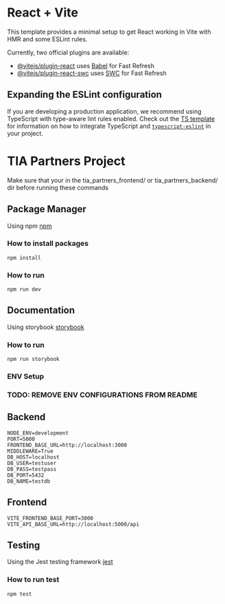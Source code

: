 # React + Vite

This template provides a minimal setup to get React working in Vite with HMR and some ESLint rules.

Currently, two official plugins are available:

- [@vitejs/plugin-react](https://github.com/vitejs/vite-plugin-react/blob/main/packages/plugin-react) uses [Babel](https://babeljs.io/) for Fast Refresh
- [@vitejs/plugin-react-swc](https://github.com/vitejs/vite-plugin-react/blob/main/packages/plugin-react-swc) uses [SWC](https://swc.rs/) for Fast Refresh

## Expanding the ESLint configuration

If you are developing a production application, we recommend using TypeScript with type-aware lint rules enabled. Check out the [TS template](https://github.com/vitejs/vite/tree/main/packages/create-vite/template-react-ts) for information on how to integrate TypeScript and [`typescript-eslint`](https://typescript-eslint.io) in your project.

# TIA Partners Project
Make sure that your in the tia_partners_frontend/ or tia_partners_backend/ dir before running these commands

## Package Manager
Using npm
[npm](https://docs.npmjs.com/)
### How to install packages
```console
npm install
```
### How to run 
```console
npm run dev
```

## Documentation
Using storybook
[storybook](https://storybook.js.org/docs)
### How to run
```console
npm run storybook
```

### ENV Setup
### TODO: REMOVE ENV CONFIGURATIONS FROM README
## Backend
```
NODE_ENV=development
PORT=5000
FRONTEND_BASE_URL=http://localhost:3000
MIDDLEWARE=True
DB_HOST=localhost
DB_USER=testuser
DB_PASS=testpass
DB_PORT=5432
DB_NAME=testdb
```

## Frontend
```
VITE_FRONTEND_BASE_PORT=3000
VITE_API_BASE_URL=http://localhost:5000/api
```

## Testing
Using the Jest testing framework
[jest](https://jestjs.io/)
### How to run test 
```console
npm test
```
